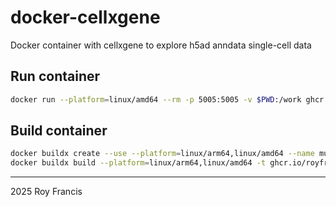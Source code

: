 # docker-cellxgene

Docker container with cellxgene to explore h5ad anndata single-cell data

## Run container

```bash
docker run --platform=linux/amd64 --rm -p 5005:5005 -v $PWD:/work ghcr.io/royfrancis/cellxgene:latest launch --host 0.0.0.0 anndata.h5ad
```

## Build container

```bash
docker buildx create --use --platform=linux/arm64,linux/amd64 --name multi-platform-builder
docker buildx build --platform=linux/arm64,linux/amd64 -t ghcr.io/royfrancis/cellxgene:1.2.0 -t ghcr.io/royfrancis/cellxgene:latest --push -f dockerfile .
```

---

2025 Roy Francis
